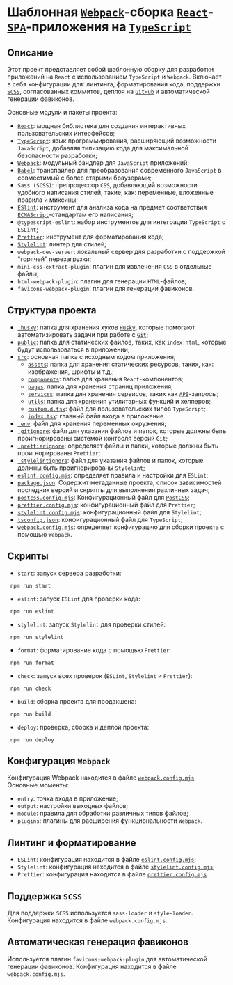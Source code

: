 # Шаблонная [`Webpack`](https://webpack.js.org/)-сборка [`React`](https://react.dev/)-[`SPA`](https://ru.wikipedia.org/wiki/%D0%9E%D0%B4%D0%BD%D0%BE%D1%81%D1%82%D1%80%D0%B0%D0%BD%D0%B8%D1%87%D0%BD%D0%BE%D0%B5_%D0%BF%D1%80%D0%B8%D0%BB%D0%BE%D0%B6%D0%B5%D0%BD%D0%B8%D0%B5)-приложения на [`TypeScript`](https://www.typescriptlang.org/)

## Описание

Этот проект представляет собой шаблонную сборку для разработки приложений на `React` с использованием `TypeScript` и `Webpack`. Включает в себя конфигурации для: линтинга, форматирования кода, поддержки [`SCSS`](https://sass-lang.com/), согласованных коммитов, деплоя на [`GitHub`](https://github.com/) и автоматической генерации фавиконов.

Основные модули и пакеты проекта:

- [`React`](https://react.dev/): мощная библиотека для создания интерактивных пользовательских интерфейсов;
- [`TypeScript`](https://www.typescriptlang.org/): язык программирования, расширяющий возможности `JavaScript`, добавляя типизацию кода для максимальной безопасности разработки;
- [`Webpack`](https://webpack.js.org/): модульный бандлер для `JavaScript` приложений;
- [`Babel`](https://babeljs.io/): транспайлер для преобразования современного `JavaScript` в совместимый с более старыми браузерами;
- `Sass (SCSS)`: препроцессор `CSS`, добавляющий возможности удобного написания стилей, такие, как: переменные, вложенные правила и миксины;
- [`ESlint`](https://eslint.org/): инструмент для анализа кода на предмет соответствия [`ECMAScript`](https://ru.wikipedia.org/wiki/ECMAScript)-стандартам его написания;
- `@typescript-eslint`: набор инструментов для интеграции `TypeScript` с `ESLint`;
- [`Prettier`](https://prettier.io/): инструмент для форматирования кода;
- [`Stylelint`](https://stylelint.io/): линтер для стилей;
- `webpack-dev-server`: локальный сервер для разработки с поддержкой "горячей" перезагрузки;
- `mini-css-extract-plugin`: плагин для извлечения `CSS` в отдельные файлы;
- `html-webpack-plugin`: плагин для генерации `HTML`-файлов;
- `favicons-webpack-plugin`: плагин для генерации фавиконов.

## Структура проекта

- [`.husky`](.husky): папка для хранения хуков [`Husky`](https://github.com/typicode/husky), которые помогают автоматизировать задачи при работе с [`Git`](https://git-scm.com/);
- [`public`](public): папка для статических файлов, таких, как `index.html`, которые будут использоваться в приложении;
- [`src`](src): основная папка с исходным кодом приложения;
  - [`assets`](src\assets): папка для хранения статических ресурсов, таких, как: изображения, шрифты и т.д.;
  - [`components`](src\components): папка для хранения `React`-компонентов;
  - [`pages`](src\pages): папка для хранения страниц приложения;
  - [`services`](src\services): папка для хранения сервисов, таких как [`API`](https://education.yandex.ru/journal/chto-takoe-api)-запросы;
  - [`utils`](src\utils): папка для хранения утилитарных функций и хелперов;
  - [`custom.d.tsx`](src\custom.d.tsx): файл для пользовательских типов `TypeScript`;
  - [`index.tsx`](src\index.tsx): главный файл входа в приложение.
- [`.env`](.env): файл для хранения переменных окружения;
- [`.gitignore`](.gitignore): файл для указания файлов и папок, которые должны быть проигнорированы системой контроля версий `Git`;
- [`.prettierignore`](.prettierignore): определяет файлы и папки, которые должны быть проигнорированы `Prettier`;
- [`.stylelintignore`](.stylelintignore): файл для указания файлов и папок, которые должны быть проигнорированы `Stylelint`;
- [`eslint.config.mjs`](eslint.config.mjs): определяет правила и настройки для `ESLint`;
- [`package.json`](package.json): Содержит метаданные проекта, список зависимостей последних версий и скрипты для выполнения различных задач;
- [`postcss.config.mjs`](postcss.config.mjs): Конфигурационный файл для [`PostCSS`](https://postcss.org/);
- [`prettier.config.mjs`](prettier.config.mjs): конфигурационный файл для `Prettier`;
- [`stylelint.config.mjs`](stylelint.config.mjs): конфигурационный файл для `Stylelint`;
- [`tsconfig.json`](tsconfig.json): конфигурационный файл для `TypeScript`;
- [`webpack.config.mjs`](webpack.config.mjs): определяет конфигурацию для сборки проекта с помощью `Webpack`.

## Скрипты

- `start`: запуск сервера разработки:

```
 npm run start
```

- `eslint`: запуск `ESLint` для проверки кода:

```
 npm run eslint
```

- `stylelint`: запуск `Stylelint` для проверки стилей:

```
 npm run stylelint
```

- `format`: форматирование кода с помощью `Prettier`:

```
 npm run format
```

- `check`: запуск всех проверок (`ESLint`, `Stylelint` и `Prettier`):

```
 npm run check
```

- `build`: сборка проекта для продакшена:

```
 npm run build
```

- `deploy`: проверка, сборка и деплой проекта:

```
 npm run deploy
```

## Конфигурация `Webpack`

Конфигурация Webpack находится в файле [`webpack.config.mjs`](webpack.config.mjs). Основные моменты:

- `entry`: точка входа в приложение;
- `output`: настройки выходных файлов;
- `module`: правила для обработки различных типов файлов;
- `plugins`: плагины для расширения функциональности `Webpack`.

## Линтинг и форматирование

- `ESLint`: конфигурация находится в файле [`eslint.config.mjs`](eslint.config.mjs);
- `Stylelint`: конфигурация находится в файле [`stylelint.config.mjs`](stylelint.config.mjs);
- `Prettier`: конфигурация находится в файле [`prettier.config.mjs`](prettier.config.mjs).

## Поддержка `SCSS`

Для поддержки `SCSS` используется `sass-loader` и `style-loader`. Конфигурация находится в файле `webpack.config.mjs`.

## Автоматическая генерация фавиконов

Используется плагин `favicons-webpack-plugin` для автоматической генерации фавиконов. Конфигурация находится в файле `webpack.config.mjs`.

